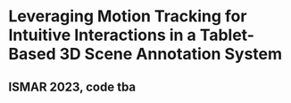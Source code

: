 # Leveraging Motion Tracking for Intuitive Interactions in a Tablet-Based 3D Scene Annotation System

## ISMAR 2023, code tba

